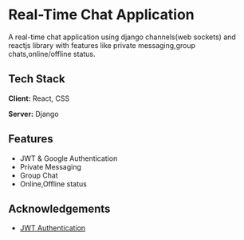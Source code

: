 
# Real-Time Chat Application

A real-time chat application using django channels(web sockets) and reactjs library with features like private messaging,group chats,online/offline status.

## Tech Stack

**Client:** React, CSS

**Server:** Django


## Features

- JWT & Google Authentication
- Private Messaging
- Group Chat
- Online,Offline status


## Acknowledgements

 - [JWT Authentication](https://medium.com/@ronakchitlangya1997/jwt-authentication-with-react-js-and-django-c034aae1e60d)
 
